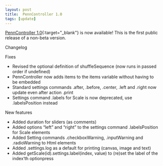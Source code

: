 ```yaml
---
layout: post
title:  PennController 1.0
tags: [update]
---
```


[PennController 1.0](https://github.com/PennController/penncontroller/tree/master/releases/1.0){:target="_blank"} is now available! This is the first public release of a non-beta version.


Changelog

Fixes
+ Revised the optional definition of shuffleSequence (now runs in passed order if undefined)
+ PennController now adds items to the items variable without having to be embedded
+ Standard settings commands .after, .before, .center, .left and .right now update even after action .print
+ Settings command .labels for Scale is now deprecated, use .labelsPosition instead

New features
+ Added duration for sliders (as comments)
+ Added options “left” and “right” to the settings command .labelsPosition for Scale elements
+ Added Setting commands .checkboxWarning, .inputWarning and .radioWarning to Html elements
+ Added .settings.log as a default for printing (canvas, image and text)
+ Added getScale(id).settings.label(index, value) to (re)set the label of the index‘th optionpress
